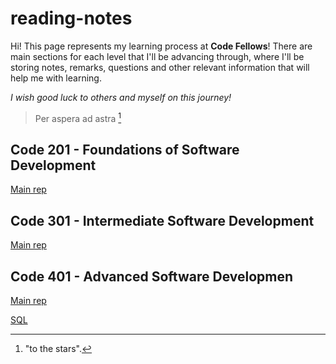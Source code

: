 # reading-notes
Hi! This page represents my learning process at **Code Fellows**! There are main sections for each level that I'll be advancing through, where I'll be storing notes, remarks, questions and other relevant information that will help me with learning.

*I wish good luck to others and myself on this journey!*
>Per aspera ad astra [^note]


## Code 201 - Foundations of Software Development
[Main rep](https://github.com/S-Makeev/reading-notes/tree/main/Code201)


## Code 301 - Intermediate Software Development

[Main rep](https://github.com/S-Makeev/reading-notes/tree/main/Code301)

## Code 401 - Advanced Software Developmen

[Main rep](https://github.com/S-Makeev/reading-notes/tree/main/Code401)

[SQL](Code401/SQL.md)

[^note]: "to the stars".
